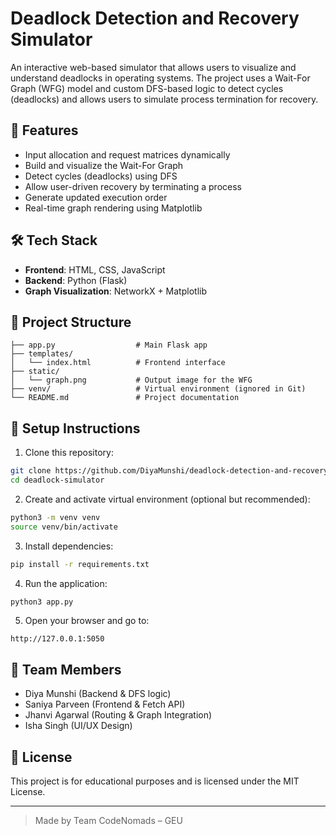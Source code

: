 # Deadlock Detection and Recovery Simulator

An interactive web-based simulator that allows users to visualize and understand deadlocks in operating systems. The project uses a Wait-For Graph (WFG) model and custom DFS-based logic to detect cycles (deadlocks) and allows users to simulate process termination for recovery.

## 🚀 Features

* Input allocation and request matrices dynamically
* Build and visualize the Wait-For Graph
* Detect cycles (deadlocks) using DFS
* Allow user-driven recovery by terminating a process
* Generate updated execution order
* Real-time graph rendering using Matplotlib

## 🛠️ Tech Stack

* **Frontend**: HTML, CSS, JavaScript
* **Backend**: Python (Flask)
* **Graph Visualization**: NetworkX + Matplotlib

## 📂 Project Structure

```
├── app.py                  # Main Flask app
├── templates/
│   └── index.html          # Frontend interface
├── static/
│   └── graph.png           # Output image for the WFG
├── venv/                   # Virtual environment (ignored in Git)
└── README.md               # Project documentation
```

## 🔧 Setup Instructions

1. Clone this repository:

```bash
git clone https://github.com/DiyaMunshi/deadlock-detection-and-recovery-simulator.git
cd deadlock-simulator
```

2. Create and activate virtual environment (optional but recommended):

```bash
python3 -m venv venv
source venv/bin/activate
```

3. Install dependencies:

```bash
pip install -r requirements.txt
```

4. Run the application:

```bash
python3 app.py
```

5. Open your browser and go to:

```
http://127.0.0.1:5050
```


## 🙋 Team Members

* Diya Munshi (Backend & DFS logic)
* Saniya Parveen (Frontend & Fetch API)
* Jhanvi Agarwal (Routing & Graph Integration)
* Isha Singh (UI/UX Design)


## 📃 License

This project is for educational purposes and is licensed under the MIT License.

---

> Made by Team CodeNomads – GEU
